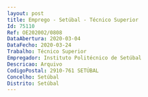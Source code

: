 ```yaml
--- 
layout: post
title: Emprego - Setúbal - Técnico Superior
Id: 75110
Ref: OE202002/0808
DataAbertura: 2020-03-04
DataFecho: 2020-03-24
Trabalho: Técnico Superior
Empregador: Instituto Politécnico de Setúbal
Descricao: Arquivo
CodigoPostal: 2910-761 SETÚBAL
Concelho: Setúbal
Distrito: Setúbal
--- 
```

